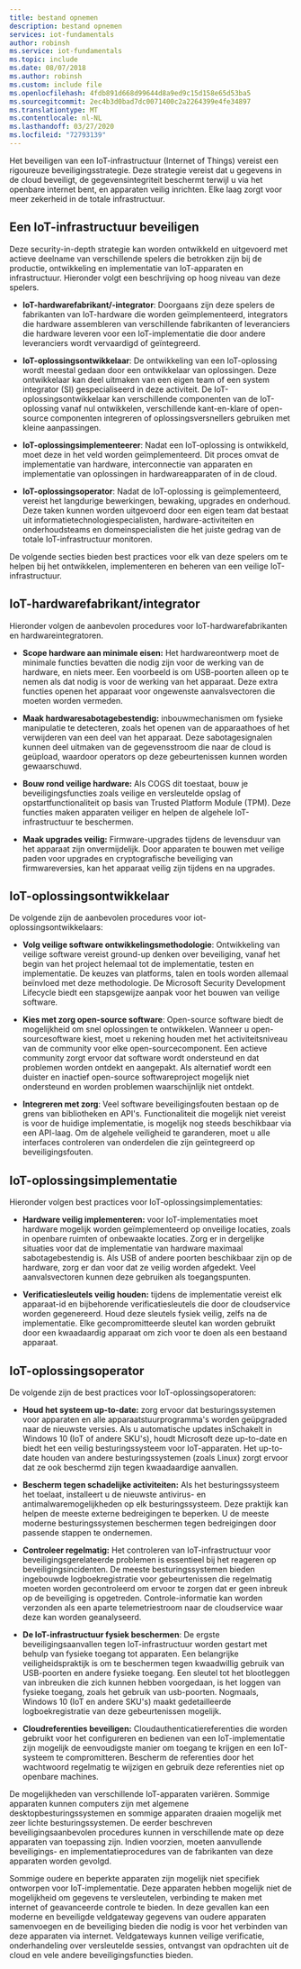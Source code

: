 ```yaml
---
title: bestand opnemen
description: bestand opnemen
services: iot-fundamentals
author: robinsh
ms.service: iot-fundamentals
ms.topic: include
ms.date: 08/07/2018
ms.author: robinsh
ms.custom: include file
ms.openlocfilehash: 4fdb891d668d99644d8a9ed9c15d158e65d53ba5
ms.sourcegitcommit: 2ec4b3d0bad7dc0071400c2a2264399e4fe34897
ms.translationtype: MT
ms.contentlocale: nl-NL
ms.lasthandoff: 03/27/2020
ms.locfileid: "72793139"
---
```

Het beveiligen van een IoT-infrastructuur (Internet of Things) vereist een rigoureuze beveiligingsstrategie. Deze strategie vereist dat u gegevens in de cloud beveiligt, de gegevensintegriteit beschermt terwijl u via het openbare internet bent, en apparaten veilig inrichten. Elke laag zorgt voor meer zekerheid in de totale infrastructuur.

## <a name="secure-an-iot-infrastructure"></a>Een IoT-infrastructuur beveiligen

Deze security-in-depth strategie kan worden ontwikkeld en uitgevoerd met actieve deelname van verschillende spelers die betrokken zijn bij de productie, ontwikkeling en implementatie van IoT-apparaten en infrastructuur. Hieronder volgt een beschrijving op hoog niveau van deze spelers.

* **IoT-hardwarefabrikant/-integrator**: Doorgaans zijn deze spelers de fabrikanten van IoT-hardware die worden geïmplementeerd, integrators die hardware assembleren van verschillende fabrikanten of leveranciers die hardware leveren voor een IoT-implementatie die door andere leveranciers wordt vervaardigd of geïntegreerd.

* **IoT-oplossingsontwikkelaar**: De ontwikkeling van een IoT-oplossing wordt meestal gedaan door een ontwikkelaar van oplossingen. Deze ontwikkelaar kan deel uitmaken van een eigen team of een system integrator (SI) gespecialiseerd in deze activiteit. De IoT-oplossingsontwikkelaar kan verschillende componenten van de IoT-oplossing vanaf nul ontwikkelen, verschillende kant-en-klare of open-source componenten integreren of oplossingsversnellers gebruiken met kleine aanpassingen.

* **IoT-oplossingsimplementeerer**: Nadat een IoT-oplossing is ontwikkeld, moet deze in het veld worden geïmplementeerd. Dit proces omvat de implementatie van hardware, interconnectie van apparaten en implementatie van oplossingen in hardwareapparaten of in de cloud.

* **IoT-oplossingsoperator**: Nadat de IoT-oplossing is geïmplementeerd, vereist het langdurige bewerkingen, bewaking, upgrades en onderhoud. Deze taken kunnen worden uitgevoerd door een eigen team dat bestaat uit informatietechnologiespecialisten, hardware-activiteiten en onderhoudsteams en domeinspecialisten die het juiste gedrag van de totale IoT-infrastructuur monitoren.

De volgende secties bieden best practices voor elk van deze spelers om te helpen bij het ontwikkelen, implementeren en beheren van een veilige IoT-infrastructuur.

## <a name="iot-hardware-manufacturerintegrator"></a>IoT-hardwarefabrikant/integrator

Hieronder volgen de aanbevolen procedures voor IoT-hardwarefabrikanten en hardwareintegratoren.

* **Scope hardware aan minimale eisen:** Het hardwareontwerp moet de minimale functies bevatten die nodig zijn voor de werking van de hardware, en niets meer. Een voorbeeld is om USB-poorten alleen op te nemen als dat nodig is voor de werking van het apparaat. Deze extra functies openen het apparaat voor ongewenste aanvalsvectoren die moeten worden vermeden.

* **Maak hardwaresabotagebestendig:** inbouwmechanismen om fysieke manipulatie te detecteren, zoals het openen van de apparaathoes of het verwijderen van een deel van het apparaat. Deze sabotagesignalen kunnen deel uitmaken van de gegevensstroom die naar de cloud is geüpload, waardoor operators op deze gebeurtenissen kunnen worden gewaarschuwd.

* **Bouw rond veilige hardware:** Als COGS dit toestaat, bouw je beveiligingsfuncties zoals veilige en versleutelde opslag of opstartfunctionaliteit op basis van Trusted Platform Module (TPM). Deze functies maken apparaten veiliger en helpen de algehele IoT-infrastructuur te beschermen.

* **Maak upgrades veilig:** Firmware-upgrades tijdens de levensduur van het apparaat zijn onvermijdelijk. Door apparaten te bouwen met veilige paden voor upgrades en cryptografische beveiliging van firmwareversies, kan het apparaat veilig zijn tijdens en na upgrades.

## <a name="iot-solution-developer"></a>IoT-oplossingsontwikkelaar

De volgende zijn de aanbevolen procedures voor iot-oplossingsontwikkelaars:

* **Volg veilige software ontwikkelingsmethodologie**: Ontwikkeling van veilige software vereist ground-up denken over beveiliging, vanaf het begin van het project helemaal tot de implementatie, testen en implementatie. De keuzes van platforms, talen en tools worden allemaal beïnvloed met deze methodologie. De Microsoft Security Development Lifecycle biedt een stapsgewijze aanpak voor het bouwen van veilige software.

* **Kies met zorg open-source software**: Open-source software biedt de mogelijkheid om snel oplossingen te ontwikkelen. Wanneer u open-sourcesoftware kiest, moet u rekening houden met het activiteitsniveau van de community voor elke open-sourcecomponent. Een actieve community zorgt ervoor dat software wordt ondersteund en dat problemen worden ontdekt en aangepakt. Als alternatief wordt een duister en inactief open-source softwareproject mogelijk niet ondersteund en worden problemen waarschijnlijk niet ontdekt.

* **Integreren met zorg**: Veel software beveiligingsfouten bestaan op de grens van bibliotheken en API's. Functionaliteit die mogelijk niet vereist is voor de huidige implementatie, is mogelijk nog steeds beschikbaar via een API-laag. Om de algehele veiligheid te garanderen, moet u alle interfaces controleren van onderdelen die zijn geïntegreerd op beveiligingsfouten.

## <a name="iot-solution-deployer"></a>IoT-oplossingsimplementatie

Hieronder volgen best practices voor IoT-oplossingsimplementaties:

* **Hardware veilig implementeren:** voor IoT-implementaties moet hardware mogelijk worden geïmplementeerd op onveilige locaties, zoals in openbare ruimten of onbewaakte locaties. Zorg er in dergelijke situaties voor dat de implementatie van hardware maximaal sabotagebestendig is. Als USB of andere poorten beschikbaar zijn op de hardware, zorg er dan voor dat ze veilig worden afgedekt. Veel aanvalsvectoren kunnen deze gebruiken als toegangspunten.

* **Verificatiesleutels veilig houden:** tijdens de implementatie vereist elk apparaat-id en bijbehorende verificatiesleutels die door de cloudservice worden gegenereerd. Houd deze sleutels fysiek veilig, zelfs na de implementatie. Elke gecompromitteerde sleutel kan worden gebruikt door een kwaadaardig apparaat om zich voor te doen als een bestaand apparaat.

## <a name="iot-solution-operator"></a>IoT-oplossingsoperator

De volgende zijn de best practices voor IoT-oplossingsoperatoren:

* **Houd het systeem up-to-date:** zorg ervoor dat besturingssystemen voor apparaten en alle apparaatstuurprogramma's worden geüpgraded naar de nieuwste versies. Als u automatische updates inSchakelt in Windows 10 (IoT of andere SKU's), houdt Microsoft deze up-to-date en biedt het een veilig besturingssysteem voor IoT-apparaten. Het up-to-date houden van andere besturingssystemen (zoals Linux) zorgt ervoor dat ze ook beschermd zijn tegen kwaadaardige aanvallen.

* **Bescherm tegen schadelijke activiteiten:** Als het besturingssysteem het toelaat, installeert u de nieuwste antivirus- en antimalwaremogelijkheden op elk besturingssysteem. Deze praktijk kan helpen de meeste externe bedreigingen te beperken. U de meeste moderne besturingssystemen beschermen tegen bedreigingen door passende stappen te ondernemen.

* **Controleer regelmatig:** Het controleren van IoT-infrastructuur voor beveiligingsgerelateerde problemen is essentieel bij het reageren op beveiligingsincidenten. De meeste besturingssystemen bieden ingebouwde logboekregistratie voor gebeurtenissen die regelmatig moeten worden gecontroleerd om ervoor te zorgen dat er geen inbreuk op de beveiliging is opgetreden. Controle-informatie kan worden verzonden als een aparte telemetriestroom naar de cloudservice waar deze kan worden geanalyseerd.

* **De IoT-infrastructuur fysiek beschermen**: De ergste beveiligingsaanvallen tegen IoT-infrastructuur worden gestart met behulp van fysieke toegang tot apparaten. Een belangrijke veiligheidspraktijk is om te beschermen tegen kwaadwillig gebruik van USB-poorten en andere fysieke toegang. Een sleutel tot het blootleggen van inbreuken die zich kunnen hebben voorgedaan, is het loggen van fysieke toegang, zoals het gebruik van usb-poorten. Nogmaals, Windows 10 (IoT en andere SKU's) maakt gedetailleerde logboekregistratie van deze gebeurtenissen mogelijk.

* **Cloudreferenties beveiligen:** Cloudauthenticatiereferenties die worden gebruikt voor het configureren en bedienen van een IoT-implementatie zijn mogelijk de eenvoudigste manier om toegang te krijgen en een IoT-systeem te compromitteren. Bescherm de referenties door het wachtwoord regelmatig te wijzigen en gebruik deze referenties niet op openbare machines.

De mogelijkheden van verschillende IoT-apparaten variëren. Sommige apparaten kunnen computers zijn met algemene desktopbesturingssystemen en sommige apparaten draaien mogelijk met zeer lichte besturingssystemen. De eerder beschreven beveiligingsaanbevolen procedures kunnen in verschillende mate op deze apparaten van toepassing zijn. Indien voorzien, moeten aanvullende beveiligings- en implementatieprocedures van de fabrikanten van deze apparaten worden gevolgd.

Sommige oudere en beperkte apparaten zijn mogelijk niet specifiek ontworpen voor IoT-implementatie. Deze apparaten hebben mogelijk niet de mogelijkheid om gegevens te versleutelen, verbinding te maken met internet of geavanceerde controle te bieden. In deze gevallen kan een moderne en beveiligde veldgateway gegevens van oudere apparaten samenvoegen en de beveiliging bieden die nodig is voor het verbinden van deze apparaten via internet. Veldgateways kunnen veilige verificatie, onderhandeling over versleutelde sessies, ontvangst van opdrachten uit de cloud en vele andere beveiligingsfuncties bieden.